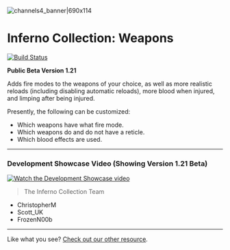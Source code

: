 ![channels4_banner|690x114](https://i.ibb.co/CHMD8y6/channels4-banner.jpg) 
# Inferno Collection: Weapons
[![Build Status](https://travis-ci.com/inferno-collection/Weapons.svg?branch=master)](https://travis-ci.com/inferno-collection/Weapons)

__Public Beta Version 1.21__

Adds fire modes to the weapons of your choice, as well as more realistic reloads (including disabling automatic reloads), more blood when injured, and limping after being injured.

Presently, the following can be customized:
- Which weapons have what fire mode.
- Which weapons do and do not have a reticle.
- Which blood effects are used.

***
### Development Showcase Video (Showing Version 1.21 Beta)
[![Watch the Development Showcase video](https://img.youtube.com/vi/NdxUMO0YIJE/maxresdefault.jpg)](https://www.youtube.com/watch?v=NdxUMO0YIJE)

> The Inferno Collection Team
* ChristopherM
* Scott_UK 
* FrozenN00b
***
Like what you see? [Check out our other resource](https://inferno-collection.com/resources).